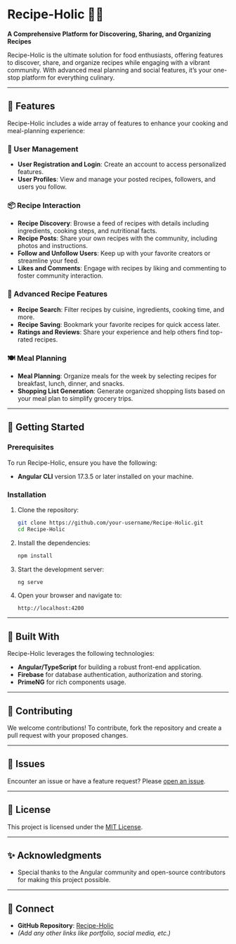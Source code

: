 # Recipe-Holic 🍲✨  
**A Comprehensive Platform for Discovering, Sharing, and Organizing Recipes**  

Recipe-Holic is the ultimate solution for food enthusiasts, offering features to discover, share, and organize recipes while engaging with a vibrant community. With advanced meal planning and social features, it’s your one-stop platform for everything culinary.

---

## 🌟 Features  
Recipe-Holic includes a wide array of features to enhance your cooking and meal-planning experience:

### 🔑 User Management  
- **User Registration and Login**: Create an account to access personalized features.  
- **User Profiles**: View and manage your posted recipes, followers, and users you follow.  

### 📦 Recipe Interaction  
- **Recipe Discovery**: Browse a feed of recipes with details including ingredients, cooking steps, and nutritional facts.  
- **Recipe Posts**: Share your own recipes with the community, including photos and instructions.  
- **Follow and Unfollow Users**: Keep up with your favorite creators or streamline your feed.  
- **Likes and Comments**: Engage with recipes by liking and commenting to foster community interaction.  

### 🍳 Advanced Recipe Features  
- **Recipe Search**: Filter recipes by cuisine, ingredients, cooking time, and more.  
- **Recipe Saving**: Bookmark your favorite recipes for quick access later.  
- **Ratings and Reviews**: Share your experience and help others find top-rated recipes.  

### 🍽️ Meal Planning  
- **Meal Planning**: Organize meals for the week by selecting recipes for breakfast, lunch, dinner, and snacks.  
- **Shopping List Generation**: Generate organized shopping lists based on your meal plan to simplify grocery trips.  

---

## 🚀 Getting Started  

### Prerequisites  
To run Recipe-Holic, ensure you have the following:  
- **Angular CLI** version 17.3.5 or later installed on your machine.  

### Installation  
1. Clone the repository:  
   ```bash  
   git clone https://github.com/your-username/Recipe-Holic.git  
   cd Recipe-Holic  
   ```  
2. Install the dependencies:  
   ```bash  
   npm install  
   ```  
3. Start the development server:  
   ```bash  
   ng serve  
   ```  
4. Open your browser and navigate to:  
   ```
   http://localhost:4200
   ```

---

## 🔧 Built With  
Recipe-Holic leverages the following technologies:  
- **Angular/TypeScript** for building a robust front-end application.  
- **Firebase** for database authentication, authorization and storing.
- **PrimeNG** for rich components usage.  

---

## 🤝 Contributing  
We welcome contributions! To contribute, fork the repository and create a pull request with your proposed changes.  

---

## 🐛 Issues  
Encounter an issue or have a feature request? Please [open an issue](https://github.com/Diivxblo/Recipe-holic/issues).  

---

## 📜 License  
This project is licensed under the [MIT License](LICENSE).  

---

## ✨ Acknowledgments  
- Special thanks to the Angular community and open-source contributors for making this project possible.  

---

## 💬 Connect  
- **GitHub Repository**: [Recipe-Holic](https://github.com/Diivxblo/Recipe-holic)  
- *(Add any other links like portfolio, social media, etc.)*
